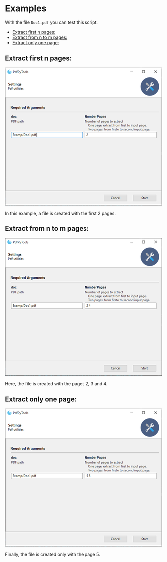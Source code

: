 # Examples <!-- omit in toc -->

With the file ``Doc1.pdf`` you can test this script.

- [Extract first n pages:](#extract-first-n-pages)
- [Extract from n to m pages:](#extract-from-n-to-m-pages)
- [Extract only one page:](#extract-only-one-page)

## Extract first n pages:
![Example 1](https://raw.githubusercontent.com/danielrinconr/PdfPyTools/master/imgs/Ex1.png)

In this example, a file is created with the first 2 pages.

## Extract from n to m pages:
![Example 2](https://raw.githubusercontent.com/danielrinconr/PdfPyTools/master/imgs/Ex2.png)

Here, the file is created with the pages 2, 3 and 4.
## Extract only one page:
![Example 3](https://raw.githubusercontent.com/danielrinconr/PdfPyTools/master/imgs/Ex3.png)

Finally, the file is created only with the page 5.
